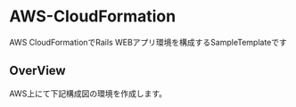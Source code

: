 # AWS-CloudFormation
  AWS CloudFormationでRails WEBアプリ環境を構成するSampleTemplateです

## OverView
  AWS上にて下記構成図の環境を作成します。
  






